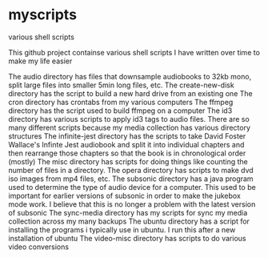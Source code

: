 # myscripts
various shell scripts

This github project containse various shell scripts I have written over time to make my life easier

The audio directory has files that downsample audiobooks to 32kb mono, split large files into smaller 5min long files, etc.
The create-new-disk directory has the script to build a new hard drive from an existing one
The cron directory has crontabs from my various computers
The ffmpeg directory has the script used to build ffmpeg on a computer
The id3 directory has various scripts to apply id3 tags to audio files. There are so many different scripts because my media collection has various directory structures
The infinite-jest directory has the scripts to take David Foster Wallace's Infinte Jest audiobook and split it into individual chapters and then rearrange those chapters so that the book is in chronological order (mostly)
The misc directory has scripts for doing things like counting the number of files in a directory.
The opera directory has scripts to make dvd iso images from mp4 files, etc.
The subsonic directory has a java program used to determine the type of audio device for a computer. This used to be important for earlier versions of subsonic in order to make the jukebox mode work. I believe that this is no longer a problem with the latest version of subsonic
The sync-media directory has my scripts for sync my media collection across my many backups
The ubuntu directory has a script for installing the programs i typically use in ubuntu. I run this after a new installation of ubuntu
The video-misc directory has scripts to do various video conversions

